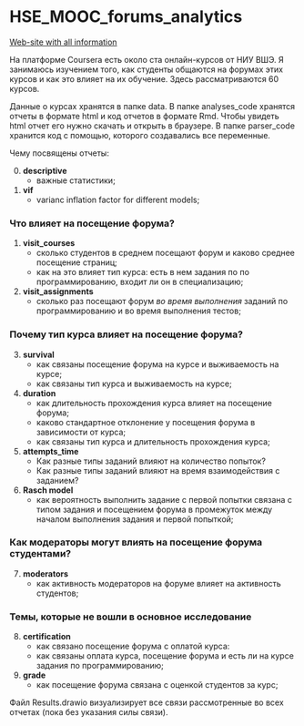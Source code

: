 # HSE_MOOC_forums_analytics

 [Web-site with all information](https://vladdez.github.io/MOOC/about.html)

На платформе Coursera есть около ста онлайн-курсов от НИУ ВШЭ. Я занимаюсь изучением того, как студенты общаются на форумах этих курсов и как это влияет на их обучение. Здесь рассматриваются 60 курсов. 

Данные о курсах хранятся в папке data. В папке analyses_code хранятся отчеты в формате html и код отчетов в формате Rmd. Чтобы увидеть html отчет его нужно скачать и открыть в браузере. В папке parser_code хранится код с помощью, которого создавались все переменные.

Чему посвящены отчеты:

  0. **descriptive**
      - важные статистики;
  1. **vif**
      -  varianc inflation factor for different models;

### Что влияет на посещение форума?

  1. **visit_courses**
      - сколько студентов в среднем посещают форум и каково среднее посещение страниц;
      - как на это влияет тип курса: есть в нем задания по по программированию, входит ли он в специализацию;
  2. **visit_assignments**
      - сколько раз посещают форум *во время выполнения* заданий по программированию и во время выполнения тестов;
            
### Почему тип курса влияет на посещение форума?

  3. **survival**
      - как связаны посещение форума на курсе и выживаемость на курсе;
      - как связаны тип курса и выживаемость на курсе;
  4. **duration**
      - как длительность прохождения курса влияет на посещение форума;
      - каково стандартное отклонение у посещения форума в зависимости от курса;
      - как связаны тип курса и длительность прохождения курса;
  5. **attempts_time**
      - Как разные типы заданий влияют на количество попыток?
      - Как разные типы заданий влияют на время взаимодействия с заданием?
  6. **Rasсh model**
      - как вероятность выполнить задание с первой попытки связана с типом задания и посещением форума в промежуток между началом выполнения задания и первой попыткой;
 
 ### Как модераторы могут влиять на посещение форума студентами?  
 
  7. **moderators**
      - как активность модераторов на форуме влияет на активность студентов;

 
### Темы, которые не вошли в основное исследование
  
  8. **certification**
      - как связано посещение форума с оплатой курса:
      - как связаны оплата курса, посещение форума и есть ли на курсе задания по программированию;
  9. **grade**
      - как посещение форума связана с оценкой студентов за курс;




Файл Results.drawio визуализирует все связи рассмотренные во всех отчетах (пока без указания силы связи).

